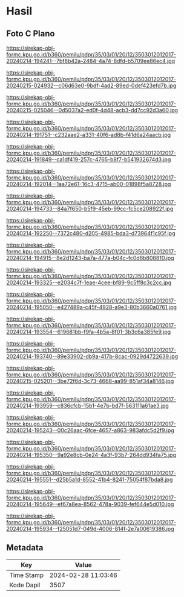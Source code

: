 # Hasil

## Foto C Plano

https://sirekap-obj-formc.kpu.go.id/b360/pemilu/pdpr/35/03/01/20/12/3503012012017-20240214-194241--7bf8b42a-2484-4a74-8dfd-b5709ee86ec4.jpg

https://sirekap-obj-formc.kpu.go.id/b360/pemilu/pdpr/35/03/01/20/12/3503012012017-20240215-024932--c06d63e0-9bdf-4ad2-89ed-0def423efd7b.jpg

https://sirekap-obj-formc.kpu.go.id/b360/pemilu/pdpr/35/03/01/20/12/3503012012017-20240215-025046--0d5037a2-ed0f-4d48-acb3-dd7cc92d3a60.jpg

https://sirekap-obj-formc.kpu.go.id/b360/pemilu/pdpr/35/03/01/20/12/3503012012017-20240214-191751--c232aae2-a331-40f6-ad8b-f41d6a24aacb.jpg

https://sirekap-obj-formc.kpu.go.id/b360/pemilu/pdpr/35/03/01/20/12/3503012012017-20240214-191849--ca1df419-257c-4765-b8f7-b541932674d3.jpg

https://sirekap-obj-formc.kpu.go.id/b360/pemilu/pdpr/35/03/01/20/12/3503012012017-20240214-192014--1aa72e61-16c3-4715-ab00-01898f5a8728.jpg

https://sirekap-obj-formc.kpu.go.id/b360/pemilu/pdpr/35/03/01/20/12/3503012012017-20240214-194733--84a7f650-b5f9-45eb-99cc-fc5ce208922f.jpg

https://sirekap-obj-formc.kpu.go.id/b360/pemilu/pdpr/35/03/01/20/12/3503012012017-20240214-192250--7372c480-d205-4985-bda3-d73964f1c95f.jpg

https://sirekap-obj-formc.kpu.go.id/b360/pemilu/pdpr/35/03/01/20/12/3503012012017-20240214-194915--8e2d1243-ba7a-477a-b04c-fc0d8b808810.jpg

https://sirekap-obj-formc.kpu.go.id/b360/pemilu/pdpr/35/03/01/20/12/3503012012017-20240214-193325--e2034c7f-1eae-4cee-bf89-9c5ff8c3c2cc.jpg

https://sirekap-obj-formc.kpu.go.id/b360/pemilu/pdpr/35/03/01/20/12/3503012012017-20240214-195050--e427489a-c45f-4928-a9e3-80b3660a0761.jpg

https://sirekap-obj-formc.kpu.go.id/b360/pemilu/pdpr/35/03/01/20/12/3503012012017-20240214-193554--619681bb-f9fa-4b5a-8f01-3b3c6a385fe9.jpg

https://sirekap-obj-formc.kpu.go.id/b360/pemilu/pdpr/35/03/01/20/12/3503012012017-20240214-193740--89e33902-db9a-417b-8cac-0929d4722639.jpg

https://sirekap-obj-formc.kpu.go.id/b360/pemilu/pdpr/35/03/01/20/12/3503012012017-20240215-025201--3be72f6d-3c73-4668-aa99-851af34a8146.jpg

https://sirekap-obj-formc.kpu.go.id/b360/pemilu/pdpr/35/03/01/20/12/3503012012017-20240214-193959--c836cfcb-15b1-4e7b-bd7f-563111a61ae3.jpg

https://sirekap-obj-formc.kpu.go.id/b360/pemilu/pdpr/35/03/01/20/12/3503012012017-20240214-195243--00c26aac-6fce-4657-a863-983afdc5d2f9.jpg

https://sirekap-obj-formc.kpu.go.id/b360/pemilu/pdpr/35/03/01/20/12/3503012012017-20240214-195350--9a92e8cb-0e24-4a3f-93b7-264dd934fa75.jpg

https://sirekap-obj-formc.kpu.go.id/b360/pemilu/pdpr/35/03/01/20/12/3503012012017-20240214-195551--d25b5a1d-8552-41b4-8241-75054f87bda8.jpg

https://sirekap-obj-formc.kpu.go.id/b360/pemilu/pdpr/35/03/01/20/12/3503012012017-20240214-195649--ef67a8ea-8562-478a-9039-fef644e5d010.jpg

https://sirekap-obj-formc.kpu.go.id/b360/pemilu/pdpr/35/03/01/20/12/3503012012017-20240214-195934--f25051d7-049d-4006-814f-2e7a00619386.jpg


## Metadata

| Key        | Value               |
| ---------- | ------------------- |
| Time Stamp | 2024-02-28 11:03:46 |
| Kode Dapil | 3507                |



